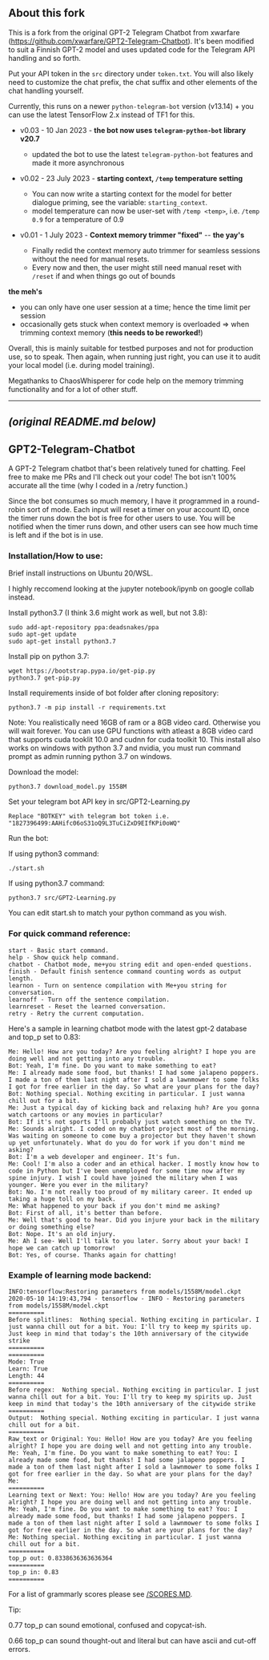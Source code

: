 ## About this fork

This is a fork from the original GPT-2 Telegram Chatbot from xwarfare (https://github.com/xwarfare/GPT2-Telegram-Chatbot). It's been modified to suit a Finnish GPT-2 model and uses updated code for the Telegram API handling and so forth. 

Put your API token in the `src` directory under `token.txt`.
You will also likely need to customize the chat prefix, the chat suffix and other elements of the chat handling yourself.

Currently, this runs on a newer `python-telegram-bot` version (v13.14) + you can use the latest TensorFlow 2.x instead of TF1 for this.

- v0.03 - 10 Jan 2023 - **the bot now uses `telegram-python-bot` library v20.7**
  - updated the bot to use the latest `telegram-python-bot` features and made it more asynchronous

- v0.02 - 23 July 2023 - **starting context, `/temp` temperature setting**
  - You can now write a starting context for the model for better dialogue priming, see the variable: `starting_context`.
  - model temperature can now be user-set with `/temp <temp>`, i.e. `/temp 0.9` for a temperature of 0.9

- v0.01 - 1 July 2023 - **Context memory trimmer "fixed"**
-- **the yay's**
  - Finally redid the context memory auto trimmer for seamless sessions without the need for manual resets.
  - Every now and then, the user might still need manual reset with `/reset` if and when things go out of bounds

**the meh's**
- you can only have one user session at a time; hence the time limit per session
- occasionally gets stuck when context memory is overloaded => when trimming context memory (**this needs to be reworked!**)

Overall, this is mainly suitable for testbed purposes and not for production use, so to speak. Then again, when running just right, you can use it to audit your local model (i.e. during model training).

Megathanks to ChaosWhisperer for code help on the memory trimming functionality and for a lot of other stuff.

---
_(original README.md below)_
---

## GPT2-Telegram-Chatbot

A GPT-2 Telegram chatbot that's been relatively tuned for chatting. Feel free to make me PRs and I'll check out your code! The bot isn't 100% accurate all the time (why I coded in a /retry function.)

Since the bot consumes so much memory, I have it programmed in a round-robin sort of mode. Each input will reset a timer on your account ID, once the timer runs down the bot is free for other users to use. You will be notified when the timer runs down, and other users can see how much time is left and if the bot is in use.

### Installation/How to use:

Brief install instructions on Ubuntu 20/WSL.

I highly reccomend looking at the jupyter notebook/ipynb on google collab instead.

Install python3.7 (I think 3.6 might work as well, but not 3.8):

```
sudo add-apt-repository ppa:deadsnakes/ppa
sudo apt-get update
sudo apt-get install python3.7
```

Install pip on python 3.7:

```
wget https://bootstrap.pypa.io/get-pip.py
python3.7 get-pip.py
```

Install requirements inside of bot folder after cloning repository:
```
python3.7 -m pip install -r requirements.txt
```

Note: You realistically need 16GB of ram or a 8GB video card. Otherwise you will wait forever.
You can use GPU functions with atleast a 8GB video card that supports cuda tooklit 10.0 and cudnn for cuda toolkit 10. This install also works on windows with python 3.7 and nvidia, you must run command prompt as admin running python 3.7 on windows.

Download the model:
```
python3.7 download_model.py 1558M
```

Set your telegram bot API key in src/GPT2-Learning.py
```
Replace "BOTKEY" with telegram bot token i.e. "1827396499:AAHifc06oS31oQ9L3TuCiZxD9EIfKPi0oWQ"
```

Run the bot:

If using python3 command:
```
./start.sh
```

If using python3.7 command:
```
python3.7 src/GPT2-Learning.py
```

You can edit start.sh to match your python command as you wish.

### For quick command reference:

```
start - Basic start command.
help - Show quick help command.
chatbot - Chatbot mode, me+you string edit and open-ended questions.
finish - Default finish sentence command counting words as output length.
learnon - Turn on sentence compilation with Me+you string for conversation.
learnoff - Turn off the sentence compilation.
learnreset - Reset the learned conversation.
retry - Retry the current computation.
```
Here's a sample in learning chatbot mode with the latest gpt-2 database and top_p set to 0.83:

```
Me: Hello! How are you today? Are you feeling alright? I hope you are doing well and not getting into any trouble. 
Bot: Yeah, I'm fine. Do you want to make something to eat? 
Me: I already made some food, but thanks! I had some jalapeno poppers. I made a ton of them last night after I sold a lawnmower to some folks I got for free earlier in the day. So what are your plans for the day? 
Bot: Nothing special. Nothing exciting in particular. I just wanna chill out for a bit.  
Me: Just a typical day of kicking back and relaxing huh? Are you gonna watch cartoons or any movies in particular? 
Bot: If it's not sports I'll probably just watch something on the TV.  
Me: Sounds alright. I coded on my chatbot project most of the morning. Was waiting on someone to come buy a projector but they haven't shown up yet unfortunately. What do you do for work if you don't mind me asking? 
Bot: I'm a web developer and engineer. It's fun.   
Me: Cool! I'm also a coder and an ethical hacker. I mostly know how to code in Python but I've been unemployed for some time now after my spine injury. I wish I could have joined the military when I was younger. Were you ever in the military? 
Bot: No. I'm not really too proud of my military career. It ended up taking a huge toll on my back.   
Me: What happened to your back if you don't mind me asking?
Bot: First of all, it's better than before. 
Me: Well that's good to hear. Did you injure your back in the military or doing something else? 
Bot: Nope. It's an old injury. 
Me: Ah I see- Well I'll talk to you later. Sorry about your back! I hope we can catch up tomorrow! 
Bot: Yes, of course. Thanks again for chatting!
```

### Example of learning mode backend:
```
INFO:tensorflow:Restoring parameters from models/1558M/model.ckpt
2020-05-10 14:19:43,794 - tensorflow - INFO - Restoring parameters from models/1558M/model.ckpt
==========
Before splitlines:  Nothing special. Nothing exciting in particular. I just wanna chill out for a bit. You: I'll try to keep my spirits up. Just keep in mind that today's the 10th anniversary of the citywide strike
==========
==========
Mode: True
Learn: True
Length: 44
==========
Before regex:  Nothing special. Nothing exciting in particular. I just wanna chill out for a bit. You: I'll try to keep my spirits up. Just keep in mind that today's the 10th anniversary of the citywide strike
==========
Output:  Nothing special. Nothing exciting in particular. I just wanna chill out for a bit.
==========
Raw_text or Original: You: Hello! How are you today? Are you feeling alright? I hope you are doing well and not getting into any trouble. Me: Yeah, I'm fine. Do you want to make something to eat? You: I already made some food, but thanks! I had some jalapeno poppers. I made a ton of them last night after I sold a lawnmower to some folks I got for free earlier in the day. So what are your plans for the day? Me:
==========
Learning text or Next: You: Hello! How are you today? Are you feeling alright? I hope you are doing well and not getting into any trouble. Me: Yeah, I'm fine. Do you want to make something to eat? You: I already made some food, but thanks! I had some jalapeno poppers. I made a ton of them last night after I sold a lawnmower to some folks I got for free earlier in the day. So what are your plans for the day? Me: Nothing special. Nothing exciting in particular. I just wanna chill out for a bit.
==========
top_p out: 0.8338636363636364
==========
top_p in: 0.83
==========
```

For a list of grammarly scores please see [/SCORES.MD](/SCORES.md).

Tip: 

0.77 top_p can sound emotional, confused and copycat-ish.

0.66 top_p can sound thought-out and literal but can have ascii and cut-off errors.
